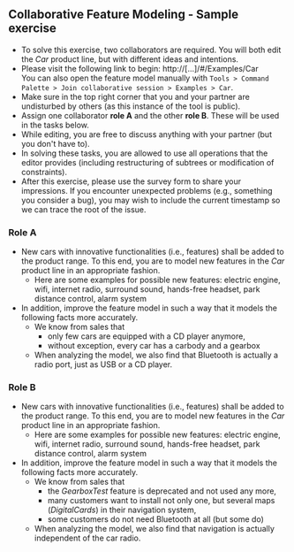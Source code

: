 ## Collaborative Feature Modeling - Sample exercise

- To solve this exercise, two collaborators are required. You will both edit the *Car* product line, but with different ideas and intentions.
- Please visit the following link to begin: http://[...]/#/Examples/Car <br>
  You can also open the feature model manually with `Tools > Command Palette > Join collaborative session > Examples > Car`.
- Make sure in the top right corner that you and your partner are undisturbed by others (as this instance of the tool is public).
- Assign one collaborator **role A** and the other **role B**. These will be used in the tasks below.
- While editing, you are free to discuss anything with your partner (but you don't have to).
- In solving these tasks, you are allowed to use all operations that the editor provides (including restructuring of subtrees or modification of constraints).
- After this exercise, please use the survey form to share your impressions.
  If you encounter unexpected problems (e.g., something you consider a bug), you may wish to include the current timestamp so we can trace the root of the issue.

### Role A

- New cars with innovative functionalities (i.e., features) shall be added to the product range.
  To this end, you are to model new features in the *Car* product line in an appropriate fashion.
  - Here are some examples for possible new features: electric engine, wifi, internet radio, surround sound, hands-free headset, park distance control, alarm system
- In addition, improve the feature model in such a way that it models the following facts more accurately.
  - We know from sales that
    - only few cars are equipped with a CD player anymore,
    - without exception, every car has a carbody and a gearbox
  - When analyzing the model, we also find that Bluetooth is actually a radio port, just as USB or a CD player.  

### Role B

- New cars with innovative functionalities (i.e., features) shall be added to the product range.
  To this end, you are to model new features in the *Car* product line in an appropriate fashion.
  - Here are some examples for possible new features: electric engine, wifi, internet radio, surround sound, hands-free headset, park distance control, alarm system
- In addition, improve the feature model in such a way that it models the following facts more accurately.
  - We know from sales that
    - the *GearboxTest* feature is deprecated and not used any more,
    - many customers want to install not only one, but several maps (*DigitalCards*) in their navigation system,
    - some customers do not need Bluetooth at all (but some do)
  - When analyzing the model, we also find that navigation is actually independent of the car radio.